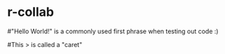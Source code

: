 # r-collab
#"Hello World!" is a commonly used first phrase when testing out code :)

#This > is called a "caret"